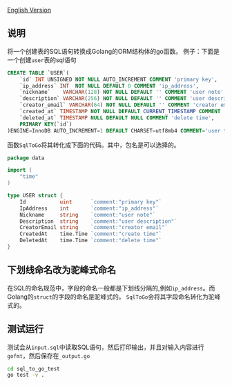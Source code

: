 [English Version](README.md)
## 说明
将一个创建表的SQL语句转换成Golang的ORM结构体的go函数。
例子：下面是一个创建`user`表的sql语句
```sql
CREATE TABLE `USER`(
    `id` INT UNSIGNED NOT NULL AUTO_INCREMENT COMMENT 'primary key',
    `ip_address` INT  NOT NULL DEFAULT 0 COMMENT 'ip_address',
    `nickname`    VARCHAR(128) NOT NULL DEFAULT '' COMMENT 'user note',
    `description` VARCHAR(256) NOT NULL DEFAULT '' COMMENT 'user description',
    `creator_email` VARCHAR(64) NOT NULL DEFAULT '' COMMENT 'creator email',
    `created_at` TIMESTAMP NOT NULL DEFAULT CURRENT_TIMESTAMP COMMENT 'create time',
    `deleted_at` TIMESTAMP NULL DEFAULT NULL COMMENT 'delete time',
    PRIMARY KEY(`id`)
)ENGINE=InnoDB AUTO_INCREMENT=1 DEFAULT CHARSET=utf8mb4 COMMENT='user table';
```
函数`SqlToGo`将其转化成下面的代码。其中，包名是可以选择的。
```go
package data

import (
	"time"
)

type USER struct {
	Id           uint      `comment:"primary key"`
	IpAddress    int       `comment:"ip_address"`
	Nickname     string    `comment:"user note"`
	Description  string    `comment:"user description"`
	CreatorEmail string    `comment:"creator email"`
	CreatedAt    time.Time `comment:"create time"`
	DeletedAt    time.Time `comment:"delete time"`
}
```

## 下划线命名改为驼峰式命名
在SQL的命名规范中，字段的命名一般都是下划线分隔的,例如`ip_address`。而Golang的`struct`的字段的命名是驼峰式的。
`SqlToGo`会将其字段命名转化为驼峰式的。

## 测试运行
测试会从`input.sql`中读取SQL语句，然后打印输出，并且对输入内容进行`gofmt`，然后保存在`_output.go`
```sh
cd sql_to_go_test
go test -v .
```

